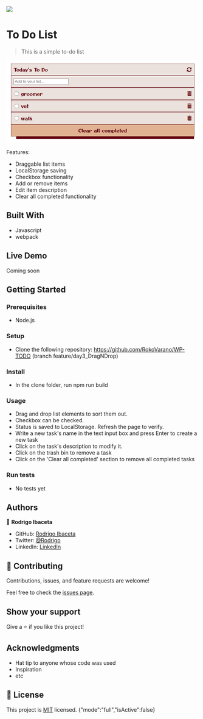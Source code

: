 ![](https://img.shields.io/badge/Microverse-blueviolet)

# To Do List

> This is a simple to-do list

![screenshot](./app_screenshot.png)

Features:
- Draggable list items
- LocalStorage saving
- Checkbox functionality
- Add or remove items
- Edit item description
- Clear all completed functionality
## Built With

- Javascript
- webpack

## Live Demo

Coming soon

## Getting Started
### Prerequisites

  - Node.js
### Setup
  - Clone the following repository: https://github.com/RokoVarano/WP-TODO (branch feature/day3_DragNDrop)
### Install

  - In the clone folder, run npm run build
### Usage

  - Drag and drop list elements to sort them out.
  - Checkbox can be checked.
  - Status is saved to LocalStorage. Refresh the page to verify.
  - Write a new task's name in the text input box and press Enter to create a new task
  - Click on the task's description to modify it.
  - Click on the trash bin to remove a task
  - Click on the 'Clear all completed' section to remove all completed tasks
### Run tests
  
  - No tests yet 

## Authors

👤 **Rodrigo Ibaceta**

- GitHub: [Rodrigo Ibaceta](https://github.com/RokoVarano/)
- Twitter: [@Rodrigo](https://twitter.com/RodrigoIbacet11)
- LinkedIn: [LinkedIn](https://www.linkedin.com/in/rodrigo-ibaceta-a8657611a/)

## 🤝 Contributing

Contributions, issues, and feature requests are welcome!

Feel free to check the [issues page](../../issues/).

## Show your support

Give a ⭐️ if you like this project!

## Acknowledgments

- Hat tip to anyone whose code was used
- Inspiration
- etc

## 📝 License

This project is [MIT](./MIT.md) licensed.
{"mode":"full","isActive":false}